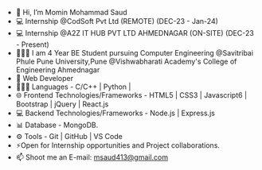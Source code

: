- 👋 Hi, I’m Momin Mohammad Saud
- 💻 Internship  @CodSoft Pvt Ltd (REMOTE)  (DEC-23 - Jan-24)
- 💻 Internship @A2Z IT HUB PVT LTD AHMEDNAGAR (ON-SITE) (DEC-23 - Present)
- 👷🏼‍♂ I am 4 Year BE Student pursuing Computer Engineering @Savitribai Phule Pune University,Pune @Vishwabharati Academy's College of Engineering Ahmednagar
- 🔭 Web Developer 
- 🧑🏻‍💻 Languages - C/C++ | Python |
- 🌐 Frontend Technologies/Frameworks - HTML5 | CSS3 | Javascript6 | Bootstrap | jQuery | React.js
- 💻 Backend Technologies/Frameworks - Node.js | Express.js
- 📊 Database - MongoDB.
- ⚙ Tools - Git | GitHub | VS Code
- ⚡Open for Internship opportunities and Project collaborations.
- 📫 Shoot me an E-mail: msaud413@gmail.com
